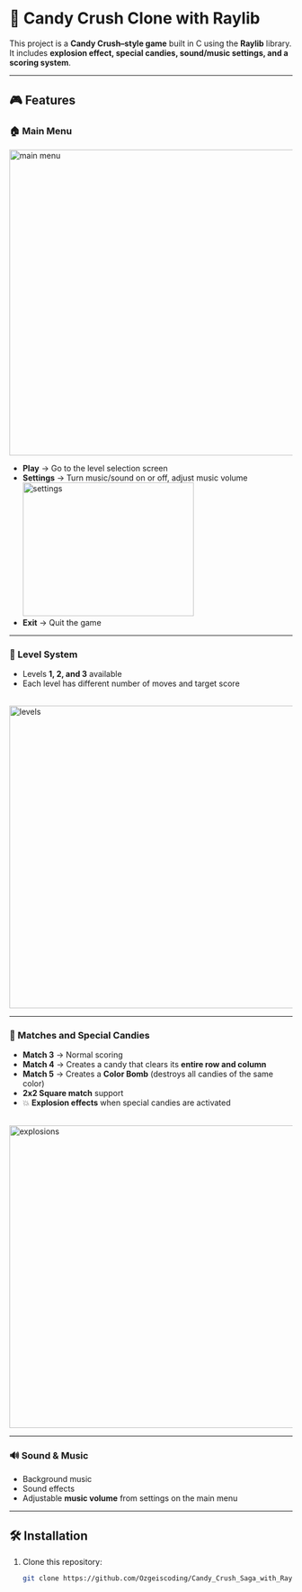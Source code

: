 # 🍬 Candy Crush Clone with Raylib  

This project is a **Candy Crush–style game** built in C using the **Raylib** library.  
It includes **explosion effect, special candies, sound/music settings, and a scoring system**.  

---

## 🎮 Features  

### 🏠 Main Menu  
<img width="963" height="543" alt="main menu" src="https://github.com/user-attachments/assets/70f13ad0-55b2-4296-9fd8-9213317a580b" />  

- **Play** → Go to the level selection screen  
- **Settings** → Turn music/sound on or off, adjust music volume  
  <img width="304" height="237" alt="settings" src="https://github.com/user-attachments/assets/0e4d0559-419f-48ac-a0ea-18b412cbf476" />  
- **Exit** → Quit the game  

---

### 📌 Level System  
- Levels **1, 2, and 3** available  
- Each level has different number of moves and target score  

<br>  

<img width="958" height="537" alt="levels" src="https://github.com/user-attachments/assets/3b882b29-fd45-409f-a7bc-255855796b9d" />  

---

### 🍭 Matches and Special Candies  
- **Match 3** → Normal scoring  
- **Match 4** → Creates a candy that clears its **entire row and column**  
- **Match 5** → Creates a **Color Bomb** (destroys all candies of the same color)  
- **2x2 Square match** support  
- 💥 **Explosion effects** when special candies are activated  

<br>  

<img width="958" height="537" alt="explosions" src="https://github.com/user-attachments/assets/10e38244-941a-4f82-a4d0-c25aa2fb11d8" />  

---

### 🔊 Sound & Music  
- Background music  
- Sound effects  
- Adjustable **music volume** from settings on the main menu  

---

## 🛠️ Installation  

1. Clone this repository:  
   ```bash
   git clone https://github.com/Ozgeiscoding/Candy_Crush_Saga_with_Raylib.git

